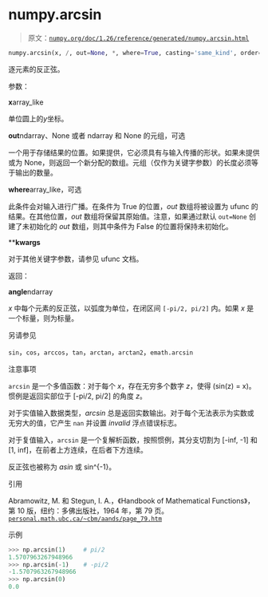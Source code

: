 # numpy.arcsin

> 原文：[`numpy.org/doc/1.26/reference/generated/numpy.arcsin.html`](https://numpy.org/doc/1.26/reference/generated/numpy.arcsin.html)

```py
numpy.arcsin(x, /, out=None, *, where=True, casting='same_kind', order='K', dtype=None, subok=True[, signature, extobj]) = <ufunc 'arcsin'>
```

逐元素的反正弦。

参数：

**x**array_like

单位圆上的*y*坐标。

**out**ndarray、None 或者 ndarray 和 None 的元组，可选

一个用于存储结果的位置。如果提供，它必须具有与输入传播的形状。如果未提供或为 None，则返回一个新分配的数组。元组（仅作为关键字参数）的长度必须等于输出的数量。

**where**array_like，可选

此条件会对输入进行广播。在条件为 True 的位置，*out* 数组将被设置为 ufunc 的结果。在其他位置，*out* 数组将保留其原始值。注意，如果通过默认 `out=None` 创建了未初始化的 *out* 数组，则其中条件为 False 的位置将保持未初始化。

****kwargs**

对于其他关键字参数，请参见 ufunc 文档。

返回：

**angle**ndarray

*x* 中每个元素的反正弦，以弧度为单位，在闭区间 `[-pi/2, pi/2]` 内。如果 *x* 是一个标量，则为标量。

另请参见

`sin`，`cos`，`arccos`，`tan`，`arctan`，`arctan2`，`emath.arcsin`

注意事项

`arcsin` 是一个多值函数：对于每个 *x*，存在无穷多个数字 *z*，使得 \(sin(z) = x\)。惯例是返回实部位于 [-pi/2, pi/2] 的角度 *z*。

对于实值输入数据类型，*arcsin* 总是返回实数输出。对于每个无法表示为实数或无穷大的值，它产生 `nan` 并设置 *invalid* 浮点错误标志。

对于复值输入，`arcsin` 是一个复解析函数，按照惯例，其分支切割为 [-inf, -1] 和 [1, inf]，在前者上方连续，在后者下方连续。

反正弦也被称为 *asin* 或 sin^{-1}。

引用

Abramowitz, M. 和 Stegun, I. A.，《Handbook of Mathematical Functions》，第 10 版，纽约：多佛出版社，1964 年，第 79 页。[`personal.math.ubc.ca/~cbm/aands/page_79.htm`](https://personal.math.ubc.ca/~cbm/aands/page_79.htm)

示例

```py
>>> np.arcsin(1)     # pi/2
1.5707963267948966
>>> np.arcsin(-1)    # -pi/2
-1.5707963267948966
>>> np.arcsin(0)
0.0 
```
